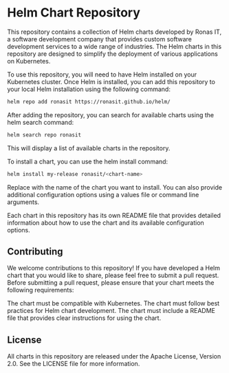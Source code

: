 # Helm Chart Repository

This repository contains a collection of Helm charts developed by Ronas IT, a software development company that provides custom software development services to a wide range of industries. The Helm charts in this repository are designed to simplify the deployment of various applications on Kubernetes.

To use this repository, you will need to have Helm installed on your Kubernetes cluster. Once Helm is installed, you can add this repository to your local Helm installation using the following command:

```sh
helm repo add ronasit https://ronasit.github.io/helm/
```

After adding the repository, you can search for available charts using the helm search command:

```sh
helm search repo ronasit
```

This will display a list of available charts in the repository.

To install a chart, you can use the helm install command:

```sh
helm install my-release ronasit/<chart-name>
```

Replace <chart-name> with the name of the chart you want to install. You can also provide additional configuration options using a values file or command line arguments.

Each chart in this repository has its own README file that provides detailed information about how to use the chart and its available configuration options.

## Contributing

We welcome contributions to this repository! If you have developed a Helm chart that you would like to share, please feel free to submit a pull request. Before submitting a pull request, please ensure that your chart meets the following requirements:

The chart must be compatible with Kubernetes.
The chart must follow best practices for Helm chart development.
The chart must include a README file that provides clear instructions for using the chart.

## License

All charts in this repository are released under the Apache License, Version 2.0. See the LICENSE file for more information.
